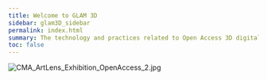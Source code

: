 ```yaml
---
title: Welcome to GLAM 3D
sidebar: glam3D_sidebar
permalink: index.html
summary: The technology and practices related to Open Access 3D digital content creation and its release under Open Access principles are rapidly evolving. We hope to regularly update this paper and website in order to give you confidence that the information you are receiving is as relevant and timely as possible.
toc: false
---
```


![CMA_ArtLens_Exhibition_OpenAccess_2.jpg](images/CMA_ArtLens_Exhibition_OpenAccess_2.jpg "Cleveland Museum of Art")
